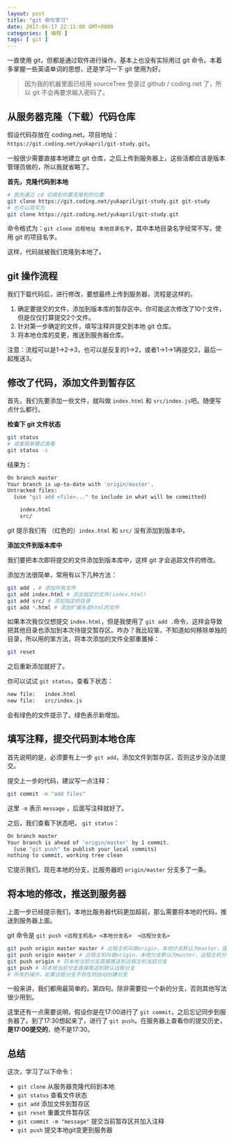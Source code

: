 ```yaml
---
layout: post
title: "git 命令学习"
date: 2017-06-17 22:11:00 GMT+0800
categories: [ 编程 ]
tags: [ git ]
---
```


一直使用 git，但都是通过软件进行操作，基本上也没有实际用过 git 命令。本着多掌握一些英语单词的思想，还是学习一下 git 使用为好。

<!-- more -->

> 因为我的机器里面已经用 sourceTree 登录过 github / coding.net 了，所以 git 不会再要求输入密码了。

## 从服务器克隆（下载）代码仓库

假设代码存放在 coding.net。项目地址：`https://git.coding.net/yukapril/git-study.git`。

一般很少需要直接本地建立 git 仓库，之后上传到服务器上，这些活都应该是版本管理员做的，所以我就省略了。

**首先，克隆代码到本地**

```sh
# 首先通过 cd 切换到你要克隆到的位置
git clone https://git.coding.net/yukapril/git-study.git git-study
# 也可以简写为
git clone https://git.coding.net/yukapril/git-study.git
```

命令格式为：`git clone 远程地址 本地目录名字`，其中本地目录名字经常不写，使用 git 的项目名字。

这样，代码就被我们克隆到本地了。

## git 操作流程

我们下载代码后，进行修改，要想最终上传到服务器，流程是这样的。

1. 确定要提交的文件，添加到版本库的暂存区中。你可能这次修改了10个文件，但是仅仅打算提交2个文件。
2. 针对第一步确定的文件，填写注释并提交到本地 git 仓库。
3. 将本地仓库的变更，推送到服务器仓库。

注意：流程可以是1->2->3，也可以是反复的1->2，或者1->1->1再提交2，最后一起推送3。

## 修改了代码，添加文件到暂存区

首先，我们先要添加一些文件，就叫做 `index.html` 和 `src/index.js`吧。随便写点什么都行。

**检查下 git 文件状态**

```sh
git status
# 或者简单模式查看
git status -s
```

结果为：

```sh
On branch master
Your branch is up-to-date with 'origin/master'.
Untracked files:
  (use "git add <file>..." to include in what will be committed)

	index.html
	src/

```

git 提示我们有 （红色的）`index.html` 和 `src/` 没有添加到版本中。

**添加文件到版本库中**

我们要把本次即将提交的文件添加到版本库中，这样 git 才会追踪文件的修改。

添加方法很简单，常用有以下几种方法：

```sh
git add . # 添加所有文件
git add index.html # 添加指定的文件(index.html)
git add src/ # 添加指定的目录
git add *.html # 添加扩展名是html的文件
```

如果本次我仅仅想提交 `index.html`，但是我使用了 `git add .`命令，这样会导致把其他目录也添加到本次待提交暂存区。咋办？我比较笨，不知道如何移除单独的目录，所以用的笨方法，将本次添加的文件全部重置掉：

```sh
git reset
```

之后重新添加就好了。

你可以试试 `git status`，查看下状态：

```sh
new file:   index.html
new file:   src/index.js
```

会有绿色的文件提示了。绿色表示新增加。

## 填写注释，提交代码到本地仓库

首先说明的是，必须要有上一步 `git add`，添加文件到暂存区，否则这步没办法提交。

提交上一步的代码，建议写一点注释：

```sh
git commit -m "add files"
```

这里 `-m` 表示 `message` ，后面写注释就好了。

之后，我们查看下状态吧， `git status`：

```sh
On branch master
Your branch is ahead of 'origin/master' by 1 commit.
  (use "git push" to publish your local commits)
nothing to commit, working tree clean
```

它提示我们，现在本地的分支，比服务器的 `origin/master` 分支多了一条。

## 将本地的修改，推送到服务器

上面一步已经提示我们，本地比服务器代码更加超前，那么需要将本地的代码，推送到服务器上面。

git 命令是 `git push <远程主机名> <本地分支名>  <远程分支名>`

```sh
git push origin master master # 远程主机叫做origin，本地分支默认为master，提交到远程分支master上
git push origin master # 远程主机叫做origin，本地分支默认为master，远程主机分支不写则同本地分支
git push origin # 将本地当前分支直接推送到远程主机当前分支
git push # 将本地当前分支直接推送到默认远程分支
# 所有的操作，如果远程分支不存在则自动创建分支
```

一般来讲，我们都用最简单的，第四句。除非需要拉一个新的分支，否则其他写法很少用到。

这里还有一点需要说明，假设你是在17:00进行了 `git commit`，之后忘记同步到服务器了。到了17:30想起来了，进行了 `git push`。在服务器上查看你的提交历史，**是17:00提交的**，绝不是17:30。

## 总结

这次，学习了以下命令：

* `git clone` 从服务器克隆代码到本地
* `git status` 查看文件状态
* `git add` 添加文件到暂存区
* `git reset` 重置文件暂存区
* `git commit -m "message"` 提交当前暂存区并加入注释
* `git push` 提交本地git变更到服务器

